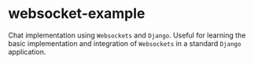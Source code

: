# websocket-example
Chat implementation using `Websockets` and `Django`. Useful for learning the basic implementation and integration of `Websockets` in a standard `Django` application.
